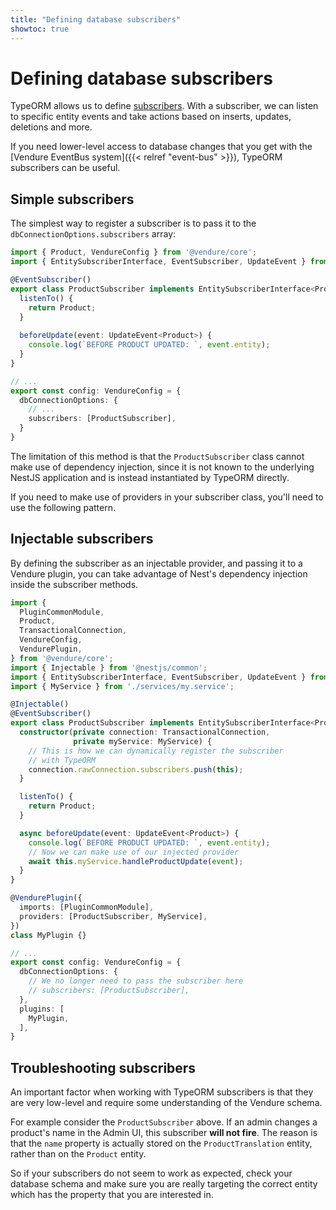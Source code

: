 ```yaml
---
title: "Defining database subscribers"
showtoc: true
---
```


# Defining database subscribers

TypeORM allows us to define [subscribers](https://typeorm.io/listeners-and-subscribers#what-is-a-subscriber). With a subscriber, we can listen to specific entity events and take actions based on inserts, updates, deletions and more.

If you need lower-level access to database changes that you get with the [Vendure EventBus system]({{< relref "event-bus" >}}), TypeORM subscribers can be useful.

## Simple subscribers

The simplest way to register a subscriber is to pass it to the `dbConnectionOptions.subscribers` array:

```ts
import { Product, VendureConfig } from '@vendure/core';
import { EntitySubscriberInterface, EventSubscriber, UpdateEvent } from 'typeorm';

@EventSubscriber()
export class ProductSubscriber implements EntitySubscriberInterface<Product> {
  listenTo() {
    return Product;
  }
  
  beforeUpdate(event: UpdateEvent<Product>) {
    console.log(`BEFORE PRODUCT UPDATED: `, event.entity);
  }
}

// ...
export const config: VendureConfig = {
  dbConnectionOptions: {
    // ...
    subscribers: [ProductSubscriber],
  }
}
```
The limitation of this method is that the `ProductSubscriber` class cannot make use of dependency injection, since it is not known to the underlying NestJS application and is instead instantiated by TypeORM directly.

If you need to make use of providers in your subscriber class, you'll need to use the following pattern.

## Injectable subscribers

By defining the subscriber as an injectable provider, and passing it to a Vendure plugin, you can take advantage of Nest's dependency injection inside the subscriber methods.

```ts
import {
  PluginCommonModule,
  Product,
  TransactionalConnection,
  VendureConfig,
  VendurePlugin,
} from '@vendure/core';
import { Injectable } from '@nestjs/common';
import { EntitySubscriberInterface, EventSubscriber, UpdateEvent } from 'typeorm';
import { MyService } from './services/my.service';

@Injectable()
@EventSubscriber()
export class ProductSubscriber implements EntitySubscriberInterface<Product> {
  constructor(private connection: TransactionalConnection,
              private myService: MyService) {
    // This is how we can dynamically register the subscriber
    // with TypeORM
    connection.rawConnection.subscribers.push(this);
  }

  listenTo() {
    return Product;
  }

  async beforeUpdate(event: UpdateEvent<Product>) {
    console.log(`BEFORE PRODUCT UPDATED: `, event.entity);
    // Now we can make use of our injected provider
    await this.myService.handleProductUpdate(event);
  }
}

@VendurePlugin({
  imports: [PluginCommonModule],
  providers: [ProductSubscriber, MyService],
})
class MyPlugin {}

// ...
export const config: VendureConfig = {
  dbConnectionOptions: {
    // We no longer need to pass the subscriber here
    // subscribers: [ProductSubscriber],
  },
  plugins: [
    MyPlugin,  
  ],
}
```

## Troubleshooting subscribers

An important factor when working with TypeORM subscribers is that they are very low-level and require some understanding of the Vendure schema.

For example consider the `ProductSubscriber` above. If an admin changes a product's name in the Admin UI, this subscriber **will not fire**. The reason is that the `name` property is actually stored on the `ProductTranslation` entity, rather than on the `Product` entity.

So if your subscribers do not seem to work as expected, check your database schema and make sure you are really targeting the correct entity which has the property that you are interested in.

